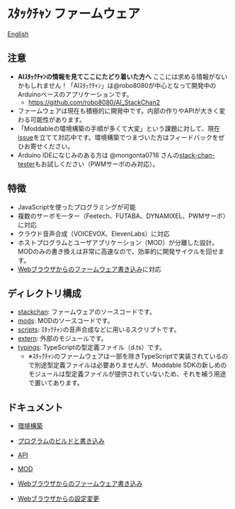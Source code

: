 # ｽﾀｯｸﾁｬﾝ ファームウェア

[English](./README.md)

## 注意

* __AIｽﾀｯｸﾁｬﾝの情報を見てここにたどり着いた方へ__ ここには求める情報がないかもしれません！「AIｽﾀｯｸﾁｬﾝ」は@robo8080が中心となって開発中のArduinoベースのアプリケーションです。
    * https://github.com/robo8080/AI_StackChan2
* ファームウェアは現在も積極的に開発中です。内部の作りやAPIが大きく変わる可能性があります。
* 「Moddableの環境構築の手順が多くて大変」という課題に対して、現在[issue](https://github.com/stack-chan/stack-chan/issues/65)を立てて対応中です。環境構築でつまづいた方はフィードバックをぜひお寄せください。
* Arduino IDEになじみのある方は @mongonta0716 さんの[stack-chan-tester](https://github.com/mongonta0716/stack-chan-tester)もお試しください（PWMサーボのみ対応）。

## 特徴

* JavaScriptを使ったプログラミングが可能
* 複数のサーボモーター（Feetech、FUTABA、DYNAMIXEL、PWMサーボ）に対応
* クラウド音声合成（VOICEVOX、ElevenLabs）に対応
* ホストプログラムとユーザアプリケーション（MOD）が分離した設計。MODのみの書き換えは非常に高速なので、効率的に開発サイクルを回せます。
* [Webブラウザからのファームウェア書き込み](docs/flashing-firmware-web_ja.md)に対応

## ディレクトリ構成

- [stackchan](./stackchan/): ファームウェアのソースコードです。
- [mods](./mods/): MODのソースコードです。
- [scripts](./scripts/): ｽﾀｯｸﾁｬﾝの音声合成などに用いるスクリプトです。
- [extern](./extern/): 外部のモジュールです。
- [typings](./typings/): TypeScriptの型定義ファイル（d.ts）です。
    - ※ｽﾀｯｸﾁｬﾝのファームウェアは一部を除きTypeScriptで実装されているので別途型定義ファイルは必要ありませんが、Moddable SDKの新しめのモジュールは型定義ファイルが提供されていないため、それを補う用途で置いてあります。

## ドキュメント

- [環境構築](docs/getting-started_ja.md)
- [プログラムのビルドと書き込み](docs/flashing-firmware_ja.md)
- [API](docs/api_ja.md)
- [MOD](mods/README_ja.md)

- [Webブラウザからのファームウェア書き込み](docs/flashing-firmware-web_ja.md)
- [Webブラウザからの設定変更](docs/setting-preferences-web_ja.md)
